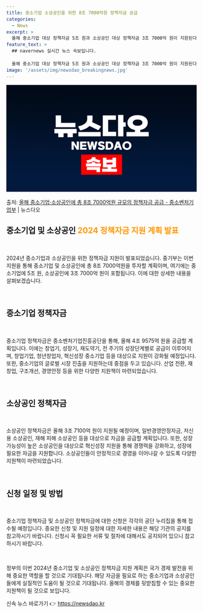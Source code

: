 ```yaml
---
title: 중소기업 소상공인을 위한 8조 7000억원 정책자금 공급
categories:
  - News
excerpt: >
  올해 중소기업 대상 정책자금 5조 원과 소상공인 대상 정책자금 3조 7000억 원이 지원된다. 중소벤처기업부…
feature_text: >
  ## navernews 실시간 뉴스 속보입니다.

  올해 중소기업 대상 정책자금 5조 원과 소상공인 대상 정책자금 3조 7000억 원이 지원된다. 중소벤처기업부…
image: '/assets/img/newsdao_breakingnews.jpg'
---
```


![뉴스다오 속보](/assets/img/newsdao_breakingnews.jpg)

<p>출처: <a href="https://newsdao.kr/2923" rel="dofollow">올해 중소기업·소상공인에 총 8조 7000억원 규모의 정책자금 공급 - 중소벤처기업부</a> | 뉴스다오</p>

<h2 data-ke-size="size26">중소기업 및 소상공인 <span style="color: #ff9900;">2024 정책자금 지원 계획 발표</span></h2>
<p data-ke-size="size16">&nbsp;</p>
2024년 중소기업과 소상공인을 위한 정책자금 지원이 발표되었습니다. 중기부는 이번 지원을 통해 중소기업 및 소상공인에 총 8조 7000억원을 투자할 계획이며, 여기에는 중소기업에 5조 원, 소상공인에 3조 7000억 원이 포함됩니다. 이에 대한 상세한 내용을 살펴보겠습니다.
<p data-ke-size="size16">&nbsp;</p>
<h2 data-ke-size="size26">중소기업 정책자금</h2>
<p data-ke-size="size16">&nbsp;</p>
중소기업 정책자금은 중소벤처기업진흥공단을 통해, 올해 4조 9575억 원을 공급할 계획입니다. 이에는 창업기, 성장기, 재도약기, 전 주기의 성장단계별로 공급이 이루어지며, 창업기업, 청년창업자, 혁신성장 중소기업 등을 대상으로 지원이 강화될 예정입니다. 또한, 중소기업의 글로벌 시장 진출을 지원하는데 중점을 두고 있습니다. 산업 전환, 재창업, 구조개선, 경영안정 등을 위한 다양한 지원책이 마련되었습니다.
<p data-ke-size="size16">&nbsp;</p>
<h2 data-ke-size="size26">소상공인 정책자금</h2>
<p data-ke-size="size16">&nbsp;</p>
소상공인 정책자금은 올해 3조 7100억 원이 지원될 예정이며, 일반경영안정자금, 저신용 소상공인, 재해 피해 소상공인 등을 대상으로 자금을 공급할 계획입니다. 또한, 성장 가능성이 높은 소상공인을 대상으로 혁신성장 지원을 통해 경쟁력을 강화하고, 성장에 필요한 자금을 지원합니다. 소상공인들이 안정적으로 경영을 이어나갈 수 있도록 다양한 지원책이 마련되었습니다.
<p data-ke-size="size16">&nbsp;</p>
<h2 data-ke-size="size26">신청 일정 및 방법</h2>
<p data-ke-size="size16">&nbsp;</p>
중소기업 정책자금 및 소상공인 정책자금에 대한 신청은 각각의 공단 누리집을 통해 접수될 예정입니다. 중요한 신청 및 지원 일정에 대한 자세한 내용은 해당 기관의 공지를 참고하시기 바랍니다. 신청시 꼭 필요한 서류 및 절차에 대해서도 공지되어 있으니 참고하시기 바랍니다.
<p data-ke-size="size16">&nbsp;</p>
정부의 이번 2024년 중소기업 및 소상공인 정책자금 지원 계획은 국가 경제 발전을 위해 중요한 역할을 할 것으로 기대됩니다. 해당 자금을 필요로 하는 중소기업과 소상공인들에게 실질적인 도움이 될 것으로 기대됩니다. 올해의 경제를 뒷받침할 수 있는 중요한 지원책이 될 것으로 보입니다. 

신속 뉴스 바로가기 👉 <a href="https://newsdao.kr" rel="dofollow">https://newsdao.kr</a>


